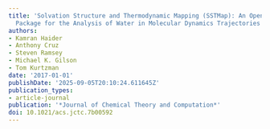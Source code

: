 ```yaml
---
title: 'Solvation Structure and Thermodynamic Mapping (SSTMap): An Open-Source, Flexible
  Package for the Analysis of Water in Molecular Dynamics Trajectories'
authors:
- Kamran Haider
- Anthony Cruz
- Steven Ramsey
- Michael K. Gilson
- Tom Kurtzman
date: '2017-01-01'
publishDate: '2025-09-05T20:10:24.611645Z'
publication_types:
- article-journal
publication: '*Journal of Chemical Theory and Computation*'
doi: 10.1021/acs.jctc.7b00592
---
```

